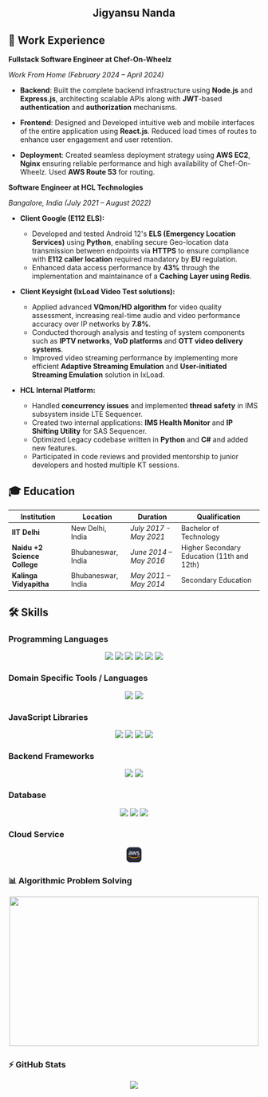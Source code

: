 <h2 align="center">Jigyansu Nanda</h2>

## 🏢 Work Experience

**Fullstack Software Engineer at Chef-On-Wheelz**

_Work From Home (February 2024 – April 2024)_

-   **Backend**: Built the complete backend infrastructure using **Node.js** and **Express.js**, architecting scalable APIs along with **JWT**-based **authentication** and **authorization** mechanisms.

-   **Frontend**: Designed and Developed intuitive web and mobile interfaces of the entire application using **React.js**. Reduced load times of routes to enhance user engagement and user retention.

-   **Deployment**: Created seamless deployment strategy using **AWS EC2**, **Nginx** ensuring reliable performance and high availability of Chef-On-Wheelz. Used **AWS Route 53** for routing.

**Software Engineer at HCL Technologies**

_Bangalore, India (July 2021 – August 2022)_

-   **Client Google (E112 ELS):**

    -   Developed and tested Android 12's **ELS (Emergency Location Services)** using **Python**, enabling secure Geo-location data transmission between endpoints via **HTTPS** to ensure compliance with **E112 caller location** required mandatory by **EU** regulation.
    -   Enhanced data access performance by **43%** through the implementation and maintainance of a **Caching Layer using Redis**.

-   **Client Keysight (IxLoad Video Test solutions):**

    -   Applied advanced **VQmon/HD algorithm** for video quality assessment, increasing real-time audio and video performance accuracy over IP networks by **7.8%**.
    -   Conducted thorough analysis and testing of system components such as **IPTV networks**, **VoD platforms** and **OTT video delivery systems**.
    -   Improved video streaming performance by implementing more efficient **Adaptive Streaming Emulation** and **User-initiated Streaming Emulation** solution in IxLoad.

-   **HCL Internal Platform:**
    -   Handled **concurrency issues** and implemented **thread safety** in IMS subsystem inside LTE Sequencer.
    -   Created two internal applications: **IMS Health Monitor** and **IP Shifting Utility** for SAS Sequencer.
    -   Optimized Legacy codebase written in **Python** and **C#** and added new features.
    -   Participated in code reviews and provided mentorship to junior developers and hosted multiple KT sessions.

## 🎓 Education

| Institution                  | Location           | Duration               | Qualification                              |
| ---------------------------- | ------------------ | ---------------------- | ------------------------------------------ |
| **IIT Delhi**                | New Delhi, India   | _July 2017 - May 2021_ | Bachelor of Technology                     |
| **Naidu +2 Science College** | Bhubaneswar, India | _June 2014 – May 2016_ | Higher Secondary Education (11th and 12th) |
| **Kalinga Vidyapitha**       | Bhubaneswar, India | _May 2011 – May 2014_  | Secondary Education                        |

## 🛠️ Skills

### Programming Languages

<p align="center">
<img  height="25"  src="https://img.shields.io/badge/-JavaScript-000000?style=flat&logo=javascript&logoColor=black&labelColor=F7DF1E&color=grey"/>
<img  height="25"  src="https://img.shields.io/badge/-TypeScript-000000?style=flat&logo=typescript&logoColor=white&labelColor=007ACC&color=grey"/>
<img  height="25"  src="https://img.shields.io/badge/-C++-000000?style=flat&logo=c%2B%2B&logoColor=white&labelColor=00599C&color=grey"/>
<img  height="25"  src="https://img.shields.io/badge/-Rust-000000?style=flat&logo=rust&logoColor=white&labelColor=b7410e&color=grey"/>
<img  height="25"  src="https://img.shields.io/badge/-Java-000000?style=flat&logo=openjdk&logoColor=white&labelColor=007396&color=grey"/>
<img  height="25"  src="https://img.shields.io/badge/-Python-000000?style=flat&logo=python&logoColor=yellow&labelColor=3776AB&color=grey"/>
</p>

### Domain Specific Tools / Languages

<p align="center">
<img  height="25"  src="https://img.shields.io/badge/-HTML5-000000?style=flat&logo=html5&logoColor=white&labelColor=E34F26&color=grey"/>
<img  height="25"  src="https://img.shields.io/badge/-CSS3-000000?style=flat&logo=css3&logoColor=white&labelColor=1572B6&color=grey"/>
</p>

### JavaScript Libraries

<p align="center">
<img  height="25"  src="https://img.shields.io/badge/-React-000000?style=flat&logo=react&logoColor=black&labelColor=61DAFB&color=grey"/>
<img  height="25"  src="https://img.shields.io/badge/-Redux-000000?style=flat&logo=redux&logoColor=white&labelColor=764abc&color=grey"/>
<img  height="25"  src="https://img.shields.io/badge/-jQuery-000000?style=flat&logo=jquery&logoColor=white&labelColor=0769AD&color=grey"/>
<img  height="25"  src="https://img.shields.io/badge/-Bootstrap-000000?style=flat&logo=bootstrap&logoColor=white&labelColor=563D7C&color=grey"/>
</p>

### Backend Frameworks

<p align="center">
<img  height="25"  src="https://img.shields.io/badge/-Node.js-000000?style=flat&logo=node.js&logoColor=white&labelColor=339933&color=grey"/>
<img  height="25"  src="https://img.shields.io/badge/-Express-000000?style=flat&logo=express&logoColor=white&labelColor=563D7C&color=grey"/>
</p>

### Database

<p align="center">
<img  height="25"  src="https://img.shields.io/badge/-SQL-000000?style=flat&logo=postgresql&logoColor=white&labelColor=4479A1&color=grey"/>
<img  height="25"  src="https://img.shields.io/badge/-MongoDB-000000?style=flat&logo=mongodb&logoColor=white&labelColor=47A248&color=grey"/>
<img  height="25"  src="https://img.shields.io/badge/-Redis-000000?style=flat&logo=redis&logoColor=white&labelColor=DC382D&color=grey"/>
</p>

### Cloud Service

<p align="center">
  <!-- <img height="25" src="https://img.shields.io/badge/-AWS-232F3E?style=flat&logo=amazon-aws&logoColor=white"/> -->
  <img  height="30" src="https://github.com/jigyansunanda/jigyansunanda/blob/main/assets/AWS-Dark.svg"/>
</p>


### 📊 Algorithmic Problem Solving

<p align="center">
  <img height="300em" width="500em" src="https://leetcard.jacoblin.cool/jigyansunanda?theme=dark&font=Karma&ext=contest"/>
</p>


### ⚡ GitHub Stats

<p align="center">
  <img src="https://github-readme-stats-jigyansu-nandas-projects.vercel.app/api/top-langs/?username=jigyansunanda&theme=cobalt&show_icons=true&hide_border=true&langs_count=10&hide=css,html"/>
</p>
